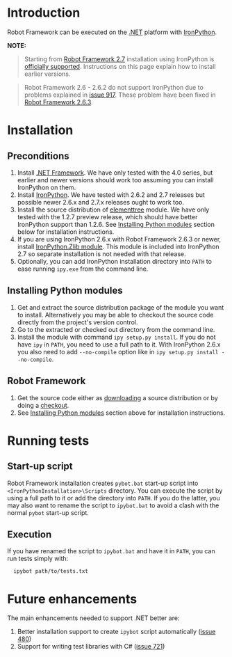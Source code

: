 

# Introduction #

Robot Framework can be executed on the [.NET](http://www.microsoft.com/NET/) platform with [IronPython](http://ironpython.codeplex.com/).

**NOTE:**
> Starting from [Robot Framework 2.7](ReleaseNotes27.md) installation
> using IronPython is [officially supported](Installation.md).
> Instructions on this page explain how to install earlier versions.

> Robot Framework 2.6 - 2.6.2 do not support IronPython due to
> problems explained in [issue 917](https://code.google.com/p/robotframework/issues/detail?id=917). These problem have been fixed in
> [Robot Framework 2.6.3](ReleaseNotes26#Robot_Framework_2.6.3.md).

# Installation #

## Preconditions ##

  1. Install [.NET Framework](http://www.microsoft.com/NET/). We have only tested with the 4.0 series, but earlier and newer versions should work too assuming you can install IronPython on them.
  1. Install [IronPython](http://ironpython.codeplex.com). We have tested with 2.6.2 and 2.7 releases but possible newer 2.6.x and 2.7.x releases ought to work too.
  1. Install the source distribution of [elementtree](http://effbot.org/downloads/#elementtree) module. We have only tested with the 1.2.7 preview release, which should have better IronPython support than 1.2.6. See [Installing Python modules](#Installing_Python_modules.md) section below for installation instructions.
  1. If you are using IronPython 2.6.x with Robot Framework 2.6.3 or newer, install [IronPython.Zlib module](https://bitbucket.org/jdhardy/ironpythonzlib). This module is included into IronPython 2.7 so separate installation is not needed with that release.
  1. Optionally, you can add IronPython installation directory into `PATH` to ease running `ipy.exe` from the command line.

## Installing Python modules ##

  1. Get and extract the source distribution package of the module you want to install. Alternatively you may be able to checkout the source code directly from the project's version control.
  1. Go to the extracted or checked out directory from the command line.
  1. Install the module with command `ipy setup.py install`. If you do not have `ipy` in `PATH`, you need to use a full path to it. With IronPython 2.6.x you also need to add `--no-compile` option like in `ipy setup.py install --no-compile`.

## Robot Framework ##

  1. Get the source code either as [downloading](http://code.google.com/p/robotframework/downloads/list) a source distribution or by doing a [checkout](http://code.google.com/p/robotframework/source/checkout).
  1. See [Installing Python modules](#Installing_Python_modules.md) section above for installation instructions.

# Running tests #

## Start-up script ##

Robot Framework installation creates `pybot.bat` start-up script into `<IronPythonInstallation>\Scripts` directory. You can execute the script by using a full path to it or add the directory into `PATH`. If you do the latter, you may also want to rename the script to `ipybot.bat` to avoid a clash with the normal `pybot` start-up script.

## Execution ##

If you have renamed the script to `ipybot.bat` and have it in `PATH`, you can run tests simply with:

```
  ipybot path/to/tests.txt
```

# Future enhancements #

The main enhancements needed to support .NET better are:

  1. Better installation support to create `ipybot` script automatically ([issue 480](https://code.google.com/p/robotframework/issues/detail?id=480))
  1. Support for writing test libraries with C# ([issue 721](https://code.google.com/p/robotframework/issues/detail?id=721))